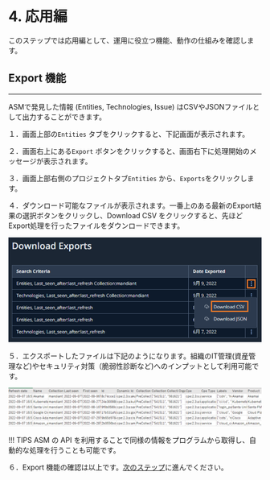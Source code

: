 # 4. 応用編



このステップでは応用編として、運用に役立つ機能、動作の仕組みを確認します。

## Export 機能

---

ASMで発見した情報 (Entities, Technologies, Issue) はCSVやJSONファイルとして出力することができます。

１．画面上部の`Entities` タブをクリックすると、下記画面が表示されます。

２．画面右上にある`Export` ボタンをクリックすると、画面右下に処理開始のメッセージが表示されます。

３．画面上部右側のプロジェクトタブ`Entities` から、`Exports`をクリックします。

４．ダウンロード可能なファイルが表示されます。一番上のある最新のExport結果の選択ボタンをクリックし、Download CSV をクリックすると、先ほどExport処理を行ったファイルをダウンロードできます。

![](images/2022-09-09-15-46-52-image.png)

５．エクスポートしたファイルは下記のようになります。組織のIT管理(資産管理など)やセキュリティ対策（脆弱性診断など)へのインプットとして利用可能です。

![](images/2022-09-09-15-55-51-image.png)

!!! TIPS
    ASM の API を利用することで同様の情報をプログラムから取得し、自動的な処理を行うことも可能です。

６．Export 機能の確認は以上です。[次のステップ](../042-adv-operation)に進んでください。
